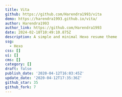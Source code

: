 ```yaml
---
title: Vita
github: https://github.com/Harendra1993/vita
demo: https://harendra1993.github.io/vita/
author: Harendra1993
author_link: https://github.com/Harendra1993
date: 2024-02-18T10:49:10.875Z
description: A simple and minimal Hexo resume theme
ssg:
  - Hexo
css: []
ui: []
cms: []
category: []
draft: false
publish_date: '2020-04-12T16:03:45Z'
update_date: '2020-04-12T17:35:36Z'
github_star: 35
github_fork: 7
---
```

